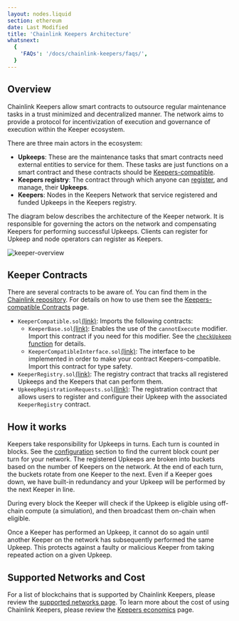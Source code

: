 ```yaml
---
layout: nodes.liquid
section: ethereum
date: Last Modified
title: 'Chainlink Keepers Architecture'
whatsnext:
  {
    'FAQs': '/docs/chainlink-keepers/faqs/',
  }
---
```


## Overview

Chainlink Keepers allow smart contracts to outsource regular maintenance tasks in a trust minimized and decentralized manner. The network aims to provide a protocol for incentivization of execution and governance of execution within the Keeper ecosystem.

There are three main actors in the ecosystem:

- **Upkeeps**: These are the maintenance tasks that smart contracts need external entities to service for them. These tasks are just functions on a smart contract and these contracts should be [Keepers-compatible](../compatible-contracts/).
- **Keepers registry**: The contract through which anyone can [register](../register-upkeep/), and manage, their **Upkeeps**.
- **Keepers**: Nodes in the Keepers Network that service registered and funded Upkeeps in the Keepers registry.

The diagram below describes the architecture of the Keeper network. It is responsible for governing the actors on the network and compensating Keepers for performing successful Upkeeps. Clients can register for Upkeep and node operators can register as Keepers.

![keeper-overview](/images/contract-devs/keeper/keeper-overview.png)

## Keeper Contracts

There are several contracts to be aware of. You can find them in the [Chainlink repository](https://github.com/smartcontractkit/chainlink/tree/develop/contracts/src/v0.8). For details on how to use them see the [Keepers-compatible Contracts](../compatible-contracts/) page.

+ `KeeperCompatible.sol`[(link)](https://github.com/smartcontractkit/chainlink/blob/develop/contracts/src/v0.8/KeeperCompatible.sol): Imports the following contracts:
  + `KeeperBase.sol`[(link)](https://github.com/smartcontractkit/chainlink/blob/develop/contracts/src/v0.8/KeeperBase.sol): Enables the use of the `cannotExecute` modifier. Import this contract if you need for this modifier. See the [`checkUpkeep` function](/docs/chainlink-keepers/compatible-contracts#checkupkeep-function) for details.
  + `KeeperCompatibleInterface.sol`[(link)](https://github.com/smartcontractkit/chainlink/blob/develop/contracts/src/v0.8/interfaces/KeeperCompatibleInterface.sol): The interface to be implemented in order to make your contract Keepers-compatible. Import this contract for type safety.
+ `KeeperRegistry.sol`[(link)](https://github.com/smartcontractkit/chainlink/blob/develop/contracts/src/v0.7/KeeperRegistry.sol): The registry contract that tracks all registered Upkeeps and the Keepers that can perform them.
+ `UpkeepRegistrationRequests.sol`[(link)](https://github.com/smartcontractkit/chainlink/blob/develop/contracts/src/v0.7/UpkeepRegistrationRequests.sol): The registration contract that allows users to register and configure their Upkeep with the associated `KeeperRegistry` contract.

## How it works

Keepers take responsibility for Upkeeps in turns. Each turn is counted in blocks. See the [configuration](../supported-networks/#configurations) section to find the current block count per turn for your network. The registered Upkeeps are broken into buckets based on the number of Keepers on the network. At the end of each turn, the buckets rotate from one Keeper to the next. Even if a Keeper goes down, we have built-in redundancy and your Upkeep will be performed by the next Keeper in line.

During every block the Keeper will check if the Upkeep is eligible using off-chain compute (a simulation), and then broadcast them on-chain when eligible.

Once a Keeper has performed an Upkeep, it cannot do so again until another Keeper on the network has subsequently performed the same Upkeep. This protects against a faulty or malicious Keeper from taking repeated action on a given Upkeep.

## Supported Networks and Cost

For a list of blockchains that is supported by Chainlink Keepers, please review the [supported networks page](../supported-networks). To learn more about the cost of using Chainlink Keepers, please review the [Keepers economics](../keeper-economics) page.
